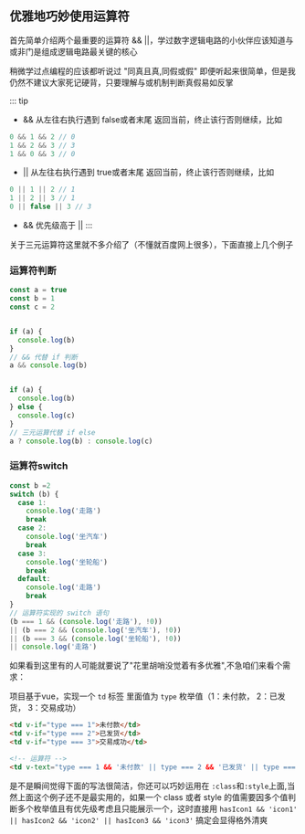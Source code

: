## 优雅地巧妙使用运算符

首先简单介绍两个最重要的运算符 && ||，学过数字逻辑电路的小伙伴应该知道与或非门是组成逻辑电路最关键的核心

稍微学过点编程的应该都听说过 "同真且真,同假或假" 即便听起来很简单，但是我仍然不建议大家死记硬背，只要理解与或机制判断真假易如反掌

::: tip
- && 从左往右执行遇到 false或者末尾 返回当前，终止该行否则继续，比如
```js
0 && 1 && 2 // 0
1 && 2 && 3 // 3
1 && 0 && 3 // 0
```

- || 从左往右执行遇到 true或者末尾 返回当前，终止该行否则继续，比如
```js
0 || 1 || 2 // 1
1 || 2 || 3 // 1
0 || false || 3 // 3
```

- && 优先级高于 ||
:::

关于三元运算符这里就不多介绍了（不懂就百度网上很多），下面直接上几个例子

### 运算符判断

```js
const a = true
const b = 1
const c = 2


if (a) {
  console.log(b)
}
// && 代替 if 判断
a && console.log(b)


if (a) {
  console.log(b)
} else {
  console.log(c)
}
// 三元运算代替 if else
a ? console.log(b) : console.log(c)

```

### 运算符switch

```js
const b =2
switch (b) {
  case 1:
    console.log('走路')
    break
  case 2:
    console.log('坐汽车')
    break
  case 3:
    console.log('坐轮船')
    break
  default:
    console.log('走路')
    break
}
// 运算符实现的 switch 语句
(b === 1 && (console.log('走路'), !0))
|| (b === 2 && (console.log('坐汽车'), !0))
|| (b === 3 && (console.log('坐轮船'), !0))
|| console.log('走路')
```

如果看到这里有的人可能就要说了"花里胡哨没觉着有多优雅",不急咱们来看个需求：

项目基于vue，实现一个 `td` 标签 里面值为 `type` 枚举值（1：未付款， 2：已发货， 3：交易成功）

```HTML
<td v-if="type === 1">未付款</td>
<td v-if="type === 2">已发货</td>
<td v-if="type === 3">交易成功</td>

<!-- 运算符 -->
<td v-text="type === 1 && '未付款' || type === 2 && '已发货' || type === 3 && '交易成功'" />
```
是不是瞬间觉得下面的写法很简洁，你还可以巧妙运用在 `:class`和`:style`上面,当然上面这个例子还不是最实用的，如果一个 class 或者 style 的值需要因多个值判断多个枚举值且有优先级考虑且只能展示一个，这时直接用 `hasIcon1 && 'icon1' || hasIcon2 && 'icon2' || hasIcon3 && 'icon3'` 搞定会显得格外清爽
